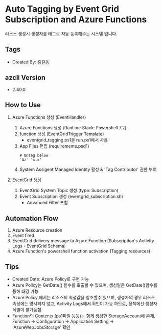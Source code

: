 # Auto Tagging by Event Grid Subscription and Azure Functions
리소스 생성시 생성자를 태그로 자동 등록해주는 시스템 입니다.

## Tags
- Created By: 홍길동

## azcli Version
- 2.40.0

## How to Use
1. Azure Functions 생성 (EventHandler)
    1. Azure Functions 생성 (Runtime Stack: Powershell 7.2)
    2. function 생성 (EventGridTrigger Template)
        - eventgrid_tagging.ps1을 run.ps1에서 사용
    3. App Files 편집 (requirements.psd1)
        ```
        # Untag below
        'Az' 'x.x'
        ```
    4. System Assigent Managed Identity 활성 & 'Tag Contributor' 권한 부여

2. EventGrid 생성
    1. EventGrid System Topic 생성 (type: Subscription)
    2. Event Subscription 생성 (eventgrid_subscription.sh)
        - Advanced Filter 포함
 
## Automation Flow
1. Azure Resource creation
2. Event fired
3. EventGrid delivery message to Azure Function (Subscription's Activity Logs - EventGrid Schema) 
4. Azure Function's powershell function activation (Tagging resources)

## Tips
- Created Date: Azure Policy로 구현 가능
- Azure Policy는 GetDate() 함수를 호출할 수 있으며, 생성일은 GetDate()함수를 통해 태깅 가능
- Azure Policy 에서는 리소스의 속성값을 참조할수 있으며, 생성자의 경우 리소스 속성에는 명시되지 않고, Activity Logs에서 확인이 가능 하므로, 정책에선 생성자 식별이 불가능함
- Function의 Contents (ps1파일 등등)는 함께 생성한 StorageAccount에 존재, Function -> Configuration -> Application Setting -> 'AzureWebJobsStorage' 확인